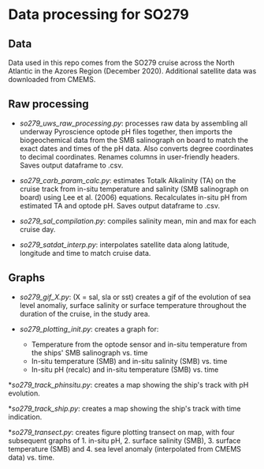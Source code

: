 # Data processing for SO279

## Data
Data used in this repo comes from the SO279 cruise across the North Atlantic in the Azores Region (December 2020). Additional satellite data was downloaded from CMEMS.

## Raw processing
* _so279_uws_raw_processing.py_: processes raw data by assembling all underway Pyroscience optode pH files together, then imports the biogeochemical data from the SMB salinograph on board to match the exact dates and times of the pH data. Also converts degree coordinates to decimal coordinates. Renames columns in user-friendly headers. Saves output dataframe to .csv.

* _so279_carb_param_calc.py_: estimates Totalk Alkalinity (TA) on the cruise track from in-situ temperature and salinity (SMB salinograph on board) using Lee et al. (2006) equations. Recalculates in-situ pH from estimated TA and optode pH. Saves output dataframe to .csv.

* _so279_sal_compilation.py_: compiles salinity mean, min and max for each cruise day.

* _so279_satdat_interp.py_: interpolates satellite data along latitude, longitude and time to match cruise data.

## Graphs
* _so279_gif_X.py_: (X = sal, sla or sst) creates a gif of the evolution of sea level anomaliy, surface salinity or surface temperature throughout the duration of the cruise, in the study area.

* _so279_plotting_init.py_: creates a graph for:
    * Temperature from the optode sensor and in-situ temperature from the ships' SMB salinograph vs. time
    * In-situ temperature (SMB) and in-situ salinity (SMB) vs. time
    * In-situ pH (recalc) and in-situ temperature (SMB) vs. time

*_so279_track_phinsitu.py_: creates a map showing the ship's track with pH evolution.

*_so279_track_ship.py_: creates a map showing the ship's track with time indication.

*_so279_transect.py_: creates figure plotting transect on map, with four subsequent graphs of 1. in-situ pH, 2. surface salinity (SMB), 3. surface temperature (SMB) and 4. sea level anomaly (interpolated from CMEMS data) vs. time.
